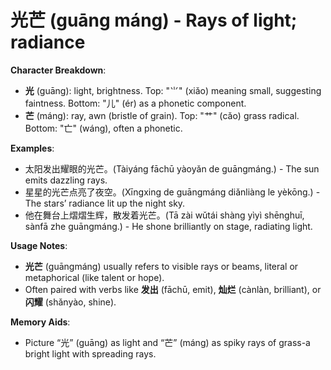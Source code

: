 # **光芒 (guāng máng) - Rays of light; radiance**

**Character Breakdown**:  
- **光** (guāng): light, brightness. Top: "⺌" (xiǎo) meaning small, suggesting faintness. Bottom: "儿" (ér) as a phonetic component.  
- **芒** (máng): ray, awn (bristle of grain). Top: "艹" (cǎo) grass radical. Bottom: "亡" (wáng), often a phonetic.

**Examples**:  
- 太阳发出耀眼的光芒。(Tàiyáng fāchū yàoyǎn de guāngmáng.) - The sun emits dazzling rays.  
- 星星的光芒点亮了夜空。(Xīngxing de guāngmáng diǎnliàng le yèkōng.) - The stars’ radiance lit up the night sky.  
- 他在舞台上熠熠生辉，散发着光芒。(Tā zài wǔtái shàng yìyì shēnghuī, sànfā zhe guāngmáng.) - He shone brilliantly on stage, radiating light.

**Usage Notes**:  
- **光芒** (guāngmáng) usually refers to visible rays or beams, literal or metaphorical (like talent or hope).  
- Often paired with verbs like **发出** (fāchū, emit), **灿烂** (cànlàn, brilliant), or **闪耀** (shǎnyào, shine).

**Memory Aids**:  
- Picture “光” (guāng) as light and “芒” (máng) as spiky rays of grass-a bright light with spreading rays.